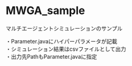 # MWGA_sample

マルチエージェントシミュレーションのサンプル  

・Parameter.javaにハイパーパラメータが記載  
・シミュレーション結果はcsvファイルとして出力  
・出力先PathもParameter.javaに指定
